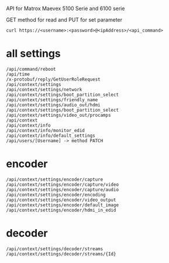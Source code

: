 API for Matrox Maevex 5100 Serie and 6100 serie 

GET method for read and PUT for set parameter

`curl https://<username>:<password>@<ipAddress>/<api_command>`

# all settings
`/api/command/reboot`  
`/api/time`  
`/x-protobuf/reply/GetUserRoleRequest`  
`/api/context/settings`  
`/api/context/settings/network`  
`/api/context/settings/boot_partition_select`  
`/api/context/settings/friendly_name`  
`/api/context/settings/audio_out/hdmi`  
`/api/context/settings/boot_partition_select`  
`/api/context/settings/video_out/procamps`  
`/api/context`  
`/api/context/info`  
`/api/context/info/monitor_edid`  
`/api/context/info/default_settings`  
`/api/users/[Username] -> method PATCH`  

# encoder
`/api/context/settings/encoder/capture`  
`/api/context/settings/encoder/capture/video`  
`/api/context/settings/encoder/capture/audio`  
`/api/context/settings/encoder/encoding`  
`/api/context/settings/encoder/video_output`  
`/api/context/settings/encoder/default_image`  
`/api/context/settings/encoder/hdmi_in_edid`  

# decoder
`/api/context/settings/decoder/streams`  
`/api/context/settings/decoder/streams/{Id}`  
